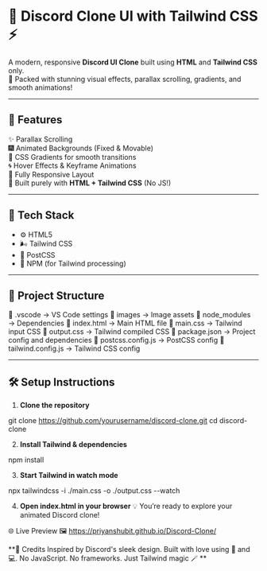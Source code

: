 # 💬 Discord Clone UI with Tailwind CSS ⚡

A modern, responsive **Discord UI Clone** built using **HTML** and **Tailwind CSS** only.  
🎨 Packed with stunning visual effects, parallax scrolling, gradients, and smooth animations!

---

## 🚀 Features

✨ Parallax Scrolling  
🎆 Animated Backgrounds (Fixed & Movable)  
🌈 CSS Gradients for smooth transitions  
🌀 Hover Effects & Keyframe Animations  
📱 Fully Responsive Layout  
🧪 Built purely with **HTML + Tailwind CSS** (No JS!)

---

## 🧾 Tech Stack

- ⚙️ HTML5  
- 🌬️ Tailwind CSS  
- 🧰 PostCSS  
- 🔗 NPM (for Tailwind processing)

---

## 📂 Project Structure

📁 .vscode → VS Code settings
📁 images → Image assets
📁 node_modules → Dependencies
📄 index.html → Main HTML file
📄 main.css → Tailwind input CSS
📄 output.css → Tailwind compiled CSS
📄 package.json → Project config and dependencies
📄 postcss.config.js → PostCSS config
📄 tailwind.config.js → Tailwind CSS config



---

## 🛠️ Setup Instructions

1. **Clone the repository**  

git clone https://github.com/yourusername/discord-clone.git
cd discord-clone

2. **Install Tailwind & dependencies**

npm install

3. **Start Tailwind in watch mode**

npx tailwindcss -i ./main.css -o ./output.css --watch

4. **Open index.html in your browser**
💡 You’re ready to explore your animated Discord clone!

🌐 Live Preview
🖼️ https://priyanshubit.github.io/Discord-Clone/

**📣 Credits
Inspired by Discord's sleek design. Built with love using 🧠 and 💻.
No JavaScript. No frameworks. Just Tailwind magic 🪄
**
